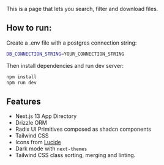 This is a page that lets you search, filter and download files.

## How to run:

Create a .env file with a postgres connection string:

```bash
DB_CONNECTION_STRING=YOUR_CONNECTION_STRING
```

Then install dependencies and run dev server:

```bash
npm install
npm run dev
```

## Features

- Next.js 13 App Directory
- Drizzle ORM
- Radix UI Primitives composed as shadcn components
- Tailwind CSS
- Icons from [Lucide](https://lucide.dev)
- Dark mode with `next-themes`
- Tailwind CSS class sorting, merging and linting.

